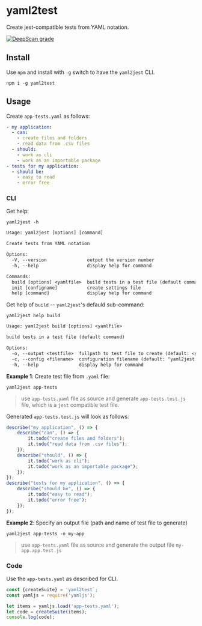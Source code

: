 # yaml2test

Create jest-compatible tests from YAML notation.

[![DeepScan grade](https://deepscan.io/api/teams/15501/projects/20018/branches/531871/badge/grade.svg)](https://deepscan.io/dashboard#view=project&tid=15501&pid=20018&bid=531871)

## Install

Use `npm` and install with `-g` switch to have the `yaml2jest` CLI.

```shell-session
npm i -g yaml2test
```

## Usage

Create `app-tests.yaml` as follows:

```yaml
- my application:
  - can:
    - create files and folders
    - read data from .csv files
  - should:
    - work as cli
    - work as an importable package
- tests for my application:
  - should be:
    - easy to read
    - error free
```

### CLI

Get help:

```shell-session
yaml2jest -h
```

```txt
Usage: yaml2jest [options] [command]

Create tests from YAML notation

Options:
  -V, --version               output the version number
  -h, --help                  display help for command

Commands:
  build [options] <yamlfile>  build tests in a test file (default command)
  init [configname]           create settings file
  help [command]              display help for command

```

Get help of `build` -- `yaml2jest`'s defauld sub-command:

```shell-session
yaml2jest help build
```

```txt
Usage: yaml2jest build [options] <yamlfile>

build tests in a test file (default command)

Options:
  -o, --output <testfile>  fullpath to test file to create (default: <yamlfile-basename>.test.js)
  -c, --config <filename>  configuration filename (default: "yaml2jest.json")
  -h, --help               display help for command
```

**Example 1**: Create test file from `.yaml` file:

```shell-session
yaml2jest app-tests
```

> use `app-tests.yaml` file as source and generate `app-tests.test.js` file, which is a `jest` compatible test file.

Generated `app-tests.test.js` will look as follows:

```js
describe("my application", () => {
    describe("can", () => {
        it.todo("create files and folders");
        it.todo("read data from .csv files");
    });
    describe("should", () => {
        it.todo("work as cli");
        it.todo("work as an importable package");
    });
});
describe("tests for my application", () => {
    describe("should be", () => {
        it.todo("easy to read");
        it.todo("error free");
    });
});
```

**Example 2**: Specify an output file (path and name of test file to generate)

```shell-session
yaml2jest app-tests -o my-app
```

> use `app-tests.yaml` file as source and generate the output file `my-app.app.test.js`

### Code

Use the `app-tests.yaml` as described for CLI.

```js
const {createSuite} = 'yaml2test`;
const yamljs = require('yamljs');

let items = yamljs.load('app-tests.yaml');
let code = createSuite(items);
console.log(code);
```
